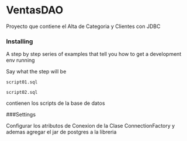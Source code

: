 # VentasDAO

Proyecto que contiene el Alta de Categoria y Clientes con JDBC


### Installing

A step by step series of examples that tell you how to get a development env running

Say what the step will be

```
script01.sql
```

```
script02.sql
```
contienen los scripts de la base de datos

###Settings

Configurar los atributos de Conexion de la Clase  ConnectionFactory y ademas agregar el jar de postgres a la libreria
